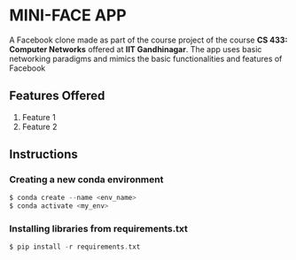 # MINI-FACE APP
A Facebook clone made as part of the course project of the course **CS 433: Computer Networks** offered at **IIT Gandhinagar**. The app uses basic networking paradigms and mimics the basic functionalities and features of Facebook

## Features Offered
1. Feature 1
2. Feature 2

## Instructions
### Creating a new conda environment
```c
$ conda create --name <env_name>
$ conda activate <my_env>
```
### Installing libraries from requirements.txt
```c
$ pip install -r requirements.txt
```
